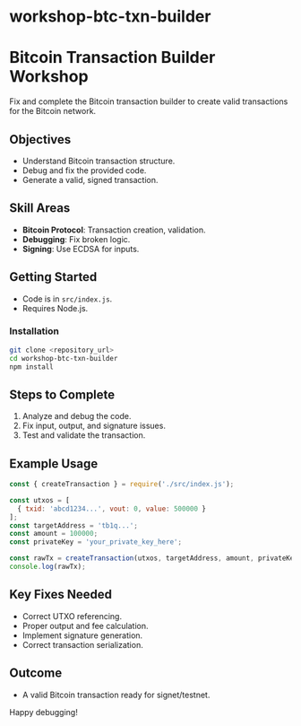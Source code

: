 # workshop-btc-txn-builder
# Bitcoin Transaction Builder Workshop

Fix and complete the Bitcoin transaction builder to create valid transactions for the Bitcoin network.

## Objectives
- Understand Bitcoin transaction structure.
- Debug and fix the provided code.
- Generate a valid, signed transaction.

## Skill Areas
- **Bitcoin Protocol**: Transaction creation, validation.
- **Debugging**: Fix broken logic.
- **Signing**: Use ECDSA for inputs.

## Getting Started
- Code is in `src/index.js`.
- Requires Node.js.

### Installation
```sh
git clone <repository_url>
cd workshop-btc-txn-builder
npm install
```

## Steps to Complete
1. Analyze and debug the code.
2. Fix input, output, and signature issues.
3. Test and validate the transaction.

## Example Usage
```javascript
const { createTransaction } = require('./src/index.js');

const utxos = [
  { txid: 'abcd1234...', vout: 0, value: 500000 }
];
const targetAddress = 'tb1q...';
const amount = 100000;
const privateKey = 'your_private_key_here';

const rawTx = createTransaction(utxos, targetAddress, amount, privateKey);
console.log(rawTx);
```

## Key Fixes Needed
- Correct UTXO referencing.
- Proper output and fee calculation.
- Implement signature generation.
- Correct transaction serialization.

## Outcome
- A valid Bitcoin transaction ready for signet/testnet.

Happy debugging!
